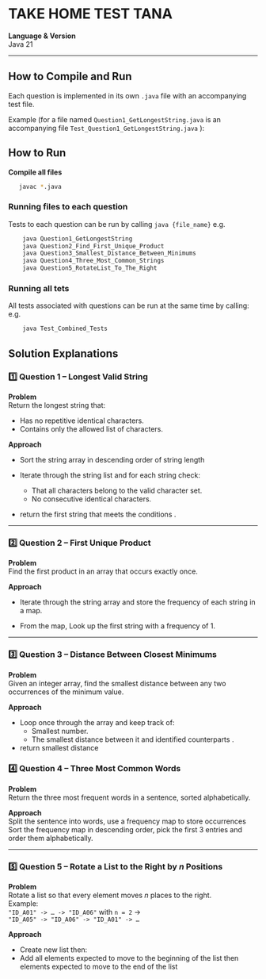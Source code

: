 # TAKE HOME TEST TANA

**Language & Version**  
Java 21

---

## How to Compile and Run

Each question is implemented in its own `.java` file with an accompanying test file.

Example (for a file named `Question1_GetLongestString.java` is an accompanying file `Test_Question1_GetLongestString.java` ):


## How to Run
**Compile all files**
   ```bash
      javac *.java
   ```

### Running files to each question
Tests to each question can be run by calling `java {file_name}` 
   e.g.
   ```bash
       java Question1_GetLongestString
       java Question2_Find_First_Unique_Product
       java Question3_Smallest_Distance_Between_Minimums
       java Question4_Three_Most_Common_Strings
       java Question5_RotateList_To_The_Right
   ```
### Running all tets
All tests associated with questions can be run at the same time by calling:
    e.g.
   ```bash
       java Test_Combined_Tests
   ```

## Solution Explanations

### 1️⃣ Question 1 – Longest Valid String

**Problem**  
Return the longest string that:
- Has no repetitive identical characters.
- Contains only the allowed list of characters.

**Approach**  
- Sort the string array in descending order of string length
- Iterate through the string list and for each string check:
  - That all characters belong to the valid character set.
  - No consecutive  identical characters.

- return the first string that meets the conditions .

---

### 2️⃣ Question 2 – First Unique Product

**Problem**  
Find the first product in an array that occurs exactly once.

**Approach**  
- Iterate through the string array and store the frequency of each string in a map.

- From the map, Look up the first string with a frequency of 1.

---

### 3️⃣ Question 3 – Distance Between Closest Minimums

**Problem**  
Given an integer array, find the smallest distance between any two occurrences of the minimum value.

**Approach**
- Loop once through the array and keep track of:
  - Smallest number.
  - The smallest distance between it and identified counterparts .
- return smallest distance

### 4️⃣ Question 4 – Three Most Common Words

**Problem**  
Return the three most frequent words in a sentence, sorted alphabetically.

**Approach**  
Split the sentence into words, use a frequency map to store occurrences
Sort the frequency map in descending order, pick the first 3 entries and order them alphabetically.

---

### 5️⃣ Question 5 – Rotate a List to the Right by *n* Positions

**Problem**  
Rotate a list so that every element moves *n* places to the right.  
Example:  
`"ID_A01" -> … -> "ID_A06"` with `n = 2` →  
`"ID_A05" -> "ID_A06" -> "ID_A01" -> …`

**Approach**  
- Create new list then:
- Add all elements expected to move to the beginning of the list then elements expected to move to the end of the list


